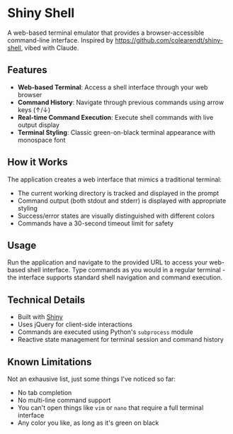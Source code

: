 # Shiny Shell

A web-based terminal emulator that provides a browser-accessible command-line interface. Inspired by https://github.com/colearendt/shiny-shell, vibed with Claude.

## Features

- **Web-based Terminal**: Access a shell interface through your web browser
- **Command History**: Navigate through previous commands using arrow keys (↑/↓)
- **Real-time Command Execution**: Execute shell commands with live output display
- **Terminal Styling**: Classic green-on-black terminal appearance with monospace font

## How it Works

The application creates a web interface that mimics a traditional terminal:

- The current working directory is tracked and displayed in the prompt
- Command output (both stdout and stderr) is displayed with appropriate styling
- Success/error states are visually distinguished with different colors
- Commands have a 30-second timeout limit for safety

## Usage

Run the application and navigate to the provided URL to access your web-based shell interface. Type commands as you would in a regular terminal - the interface supports standard shell navigation and command execution.

## Technical Details

- Built with [Shiny](https://shiny.posit.co/py/)
- Uses jQuery for client-side interactions
- Commands are executed using Python's `subprocess` module
- Reactive state management for terminal session and command history

## Known Limitations

Not an exhausive list, just some things I've noticed so far:

- No tab completion
- No multi-line command support
- You can't open things like `vim` or `nano` that require a full terminal interface
- Any color you like, as long as it's green on black
